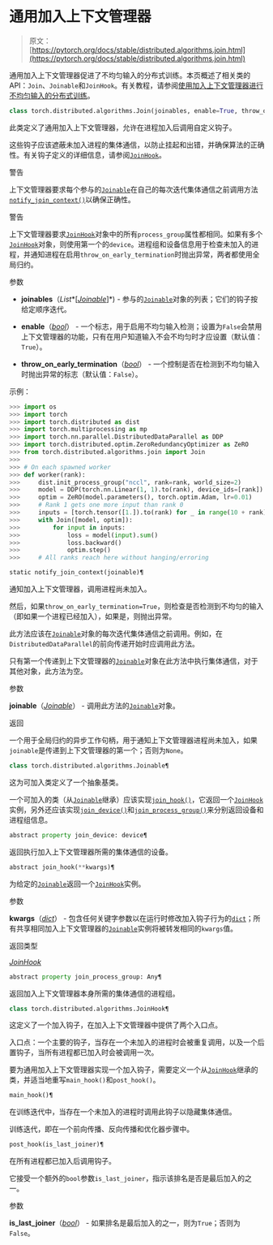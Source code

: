 # 通用加入上下文管理器

> 原文：[https://pytorch.org/docs/stable/distributed.algorithms.join.html](https://pytorch.org/docs/stable/distributed.algorithms.join.html)

通用加入上下文管理器促进了不均匀输入的分布式训练。本页概述了相关类的API：`Join`、`Joinable`和`JoinHook`。有关教程，请参阅[使用加入上下文管理器进行不均匀输入的分布式训练](https://pytorch.org/tutorials/advanced/generic_join.html)。

```py
class torch.distributed.algorithms.Join(joinables, enable=True, throw_on_early_termination=False, **kwargs)¶
```

此类定义了通用加入上下文管理器，允许在进程加入后调用自定义钩子。

这些钩子应该遮蔽未加入进程的集体通信，以防止挂起和出错，并确保算法的正确性。有关钩子定义的详细信息，请参阅[`JoinHook`](#torch.distributed.algorithms.JoinHook "torch.distributed.algorithms.JoinHook")。

警告

上下文管理器要求每个参与的[`Joinable`](#torch.distributed.algorithms.Joinable "torch.distributed.algorithms.Joinable")在自己的每次迭代集体通信之前调用方法[`notify_join_context()`](#torch.distributed.algorithms.Join.notify_join_context "torch.distributed.algorithms.Join.notify_join_context")以确保正确性。

警告

上下文管理器要求[`JoinHook`](#torch.distributed.algorithms.JoinHook "torch.distributed.algorithms.JoinHook")对象中的所有`process_group`属性都相同。如果有多个[`JoinHook`](#torch.distributed.algorithms.JoinHook "torch.distributed.algorithms.JoinHook")对象，则使用第一个的`device`。进程组和设备信息用于检查未加入的进程，并通知进程在启用`throw_on_early_termination`时抛出异常，两者都使用全局归约。

参数

+   **joinables**（*List**[*[*Joinable*](#torch.distributed.algorithms.Joinable "torch.distributed.algorithms.Joinable")*]*) - 参与的[`Joinable`](#torch.distributed.algorithms.Joinable "torch.distributed.algorithms.Joinable")对象的列表；它们的钩子按给定顺序迭代。

+   **enable**（[*bool*](https://docs.python.org/3/library/functions.html#bool "(in Python v3.12)")） - 一个标志，用于启用不均匀输入检测；设置为`False`会禁用上下文管理器的功能，只有在用户知道输入不会不均匀时才应设置（默认值：`True`）。

+   **throw_on_early_termination**（[*bool*](https://docs.python.org/3/library/functions.html#bool "(in Python v3.12)")） - 一个控制是否在检测到不均匀输入时抛出异常的标志（默认值：`False`）。

示例：

```py
>>> import os
>>> import torch
>>> import torch.distributed as dist
>>> import torch.multiprocessing as mp
>>> import torch.nn.parallel.DistributedDataParallel as DDP
>>> import torch.distributed.optim.ZeroRedundancyOptimizer as ZeRO
>>> from torch.distributed.algorithms.join import Join
>>>
>>> # On each spawned worker
>>> def worker(rank):
>>>     dist.init_process_group("nccl", rank=rank, world_size=2)
>>>     model = DDP(torch.nn.Linear(1, 1).to(rank), device_ids=[rank])
>>>     optim = ZeRO(model.parameters(), torch.optim.Adam, lr=0.01)
>>>     # Rank 1 gets one more input than rank 0
>>>     inputs = [torch.tensor([1.]).to(rank) for _ in range(10 + rank)]
>>>     with Join([model, optim]):
>>>         for input in inputs:
>>>             loss = model(input).sum()
>>>             loss.backward()
>>>             optim.step()
>>>     # All ranks reach here without hanging/erroring 
```

```py
static notify_join_context(joinable)¶
```

通知加入上下文管理器，调用进程尚未加入。

然后，如果`throw_on_early_termination=True`，则检查是否检测到不均匀的输入（即如果一个进程已经加入），如果是，则抛出异常。

此方法应该在[`Joinable`](#torch.distributed.algorithms.Joinable "torch.distributed.algorithms.Joinable")对象的每次迭代集体通信之前调用。例如，在`DistributedDataParallel`的前向传递开始时应调用此方法。

只有第一个传递到上下文管理器的[`Joinable`](#torch.distributed.algorithms.Joinable "torch.distributed.algorithms.Joinable")对象在此方法中执行集体通信，对于其他对象，此方法为空。

参数

**joinable**（[*Joinable*](#torch.distributed.algorithms.Joinable "torch.distributed.algorithms.Joinable")） - 调用此方法的[`Joinable`](#torch.distributed.algorithms.Joinable "torch.distributed.algorithms.Joinable")对象。

返回

一个用于全局归约的异步工作句柄，用于通知上下文管理器进程尚未加入，如果`joinable`是传递到上下文管理器的第一个；否则为`None`。

```py
class torch.distributed.algorithms.Joinable¶
```

这为可加入类定义了一个抽象基类。

一个可加入的类（从[`Joinable`](#torch.distributed.algorithms.Joinable "torch.distributed.algorithms.Joinable")继承）应该实现[`join_hook()`](#torch.distributed.algorithms.Joinable.join_hook "torch.distributed.algorithms.Joinable.join_hook")，它返回一个[`JoinHook`](#torch.distributed.algorithms.JoinHook "torch.distributed.algorithms.JoinHook")实例，另外还应该实现[`join_device()`](#torch.distributed.algorithms.Joinable.join_device "torch.distributed.algorithms.Joinable.join_device")和[`join_process_group()`](#torch.distributed.algorithms.Joinable.join_process_group "torch.distributed.algorithms.Joinable.join_process_group")来分别返回设备和进程组信息。

```py
abstract property join_device: device¶
```

返回执行加入上下文管理器所需的集体通信的设备。

```py
abstract join_hook(**kwargs)¶
```

为给定的[`Joinable`](#torch.distributed.algorithms.Joinable "torch.distributed.algorithms.Joinable")返回一个[`JoinHook`](#torch.distributed.algorithms.JoinHook "torch.distributed.algorithms.JoinHook")实例。

参数

**kwargs**（[*dict*](https://docs.python.org/3/library/stdtypes.html#dict "(in Python v3.12)")） - 包含任何关键字参数以在运行时修改加入钩子行为的[`dict`](https://docs.python.org/3/library/stdtypes.html#dict "(in Python v3.12)")；所有共享相同加入上下文管理器的[`Joinable`](#torch.distributed.algorithms.Joinable "torch.distributed.algorithms.Joinable")实例将被转发相同的`kwargs`值。

返回类型

[*JoinHook*](#torch.distributed.algorithms.JoinHook "torch.distributed.algorithms.join.JoinHook")

```py
abstract property join_process_group: Any¶
```

返回加入上下文管理器本身所需的集体通信的进程组。

```py
class torch.distributed.algorithms.JoinHook¶
```

这定义了一个加入钩子，在加入上下文管理器中提供了两个入口点。

入口点：一个主要的钩子，当存在一个未加入的进程时会被重复调用，以及一个后置钩子，当所有进程都已加入时会被调用一次。

要为通用加入上下文管理器实现一个加入钩子，需要定义一个从[`JoinHook`](#torch.distributed.algorithms.JoinHook "torch.distributed.algorithms.JoinHook")继承的类，并适当地重写`main_hook()`和`post_hook()`。

```py
main_hook()¶
```

在训练迭代中，当存在一个未加入的进程时调用此钩子以隐藏集体通信。

训练迭代，即在一个前向传播、反向传播和优化器步骤中。

```py
post_hook(is_last_joiner)¶
```

在所有进程都已加入后调用钩子。

它接受一个额外的`bool`参数`is_last_joiner`，指示该排名是否是最后加入的之一。

参数

**is_last_joiner**（[*bool*](https://docs.python.org/3/library/functions.html#bool "(in Python v3.12)")） - 如果排名是最后加入的之一，则为`True`；否则为`False`。
